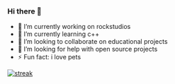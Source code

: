 ### Hi there 👋

- 🔭 I’m currently working on rockstudios
- 🌱 I’m currently learning c++
- 👯 I’m looking to collaborate on educational projects
- 🤔 I’m looking for help with open source projects
- ⚡ Fun fact: i love pets
  


[![streak](https://github-readme-streak-stats.herokuapp.com/?user=abel8260&theme=calm)](https://github.com/abel8260)
